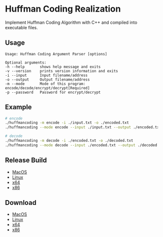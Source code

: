 # Huffman Coding Realization

Implement Huffman Coding Algorithm with C++ and compiled into executable files.

## Usage

```
Usage: Huffman Coding Argument Parser [options]

Optional arguments:
-h --help       shows help message and exits
-v --version    prints version information and exits
-i --input      Input filename/address
-o --output     Output filename/address
-m --mode       Mode of this program: encode/decode/encrypt/decrypt[Required]
-p --password   Password for encrypt/decrypt
```

## Example

```bash
# encode
./huffmancoding -m encode -i ./input.txt -o ./encoded.txt
./huffmancoding --mode encode --input ./input.txt --output ./encoded.txt

# decode
./huffmancoding -m decode -i ./encoded.txt -o ./decoded.txt
./huffmancoding --mode decode --input ./encoded.txt --output ./decoded.txt
```

## Release Build

- [MacOS](./release/mac/huffmancoding)
- [Linux](./release/linux/huffmancoding)
- [x64](./release/x64/huffmancoding.exe)
- [x86](./release/x86/huffmancoding.exe)

## Download

- [MacOS](https://github.com/HuakunShen/HuffmanCoding/raw/master/release/mac/huffmancoding)
- [Linux](https://github.com/HuakunShen/HuffmanCoding/raw/master/release/linux/huffmancoding)
- [x64](https://github.com/HuakunShen/HuffmanCoding/raw/master/release/x64/huffmancoding.exe)
- [x86](https://github.com/HuakunShen/HuffmanCoding/raw/master/release/x86/huffmancoding.exe)
